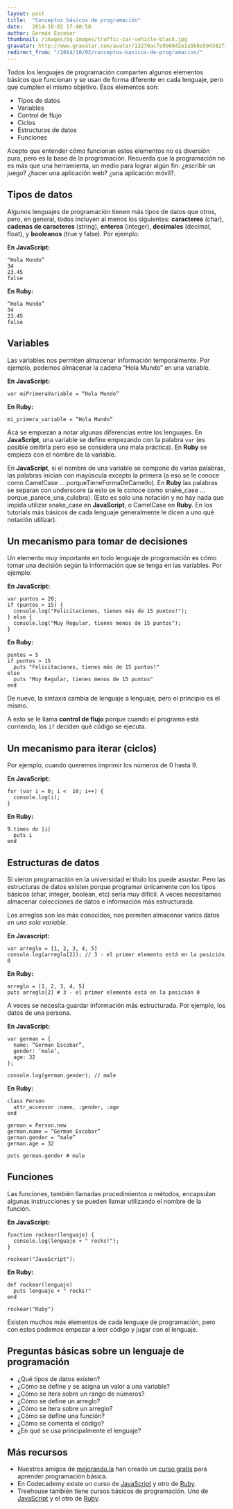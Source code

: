 ```yaml
---
layout: post
title:  "Conceptos básicos de programación"
date:   2014-10-02 17:40:58
author: Germán Escobar
thumbnail: /images/bg-images/traffic-car-vehicle-black.jpg
gravatar: http://www.gravatar.com/avatar/12270acfe9b6842e1a5b6e594382f149.jpg?s=80
redirect_from: "/2014/10/02/conceptos-basicos-de-programacion/"
---
```


Todos los lenguajes de programación comparten algunos elementos básicos que funcionan y se usan de forma diferente en cada lenguaje, pero que cumplen el mismo objetivo. Esos elementos son:

* Tipos de datos
* Variables
* Control de flujo
* Ciclos
* Estructuras de datos
* Funciones

Acepto que entender cómo funcionan estos elementos no es diversión pura, pero es la base de la programación. Recuerda que la programación no es más que una herramienta, un medio para lograr algún fin: ¿escribir un juego? ¿hacer una aplicación web? ¿una aplicación móvil?.

## Tipos de datos

Algunos lenguajes de programación tienen más tipos de datos que otros, pero, en general, todos incluyen al menos los siguientes: **caracteres** (char), **cadenas de caracteres** (string), **enteros** (integer), **decimales** (decimal, float), y **booleanos** (true y false). Por ejemplo:

**En JavaScript:**

<pre><code class="javascript">“Hola Mundo”
34
23.45
false</code></pre>

**En Ruby:**

<pre><code class="ruby">“Hola Mundo”
34
23.45
false</code></pre>

## Variables

Las variables nos permiten almacenar información temporalmente. Por ejemplo, podemos almacenar la cadena “Hola Mundo” en una variable.

**En JavaScript:**

<pre><code class="javascript">var miPrimeraVariable = “Hola Mundo”</code></pre>

**En Ruby:**

<pre><code class="ruby">mi_primera_variable = “Hola Mundo”</code></pre>

Acá se empiezan a notar algunas diferencias entre los lenguajes. En <strong>JavaScript</strong>, una variable se define empezando con la palabra <code>var</code> (es posible omitirla pero eso se considera una mala práctica). En **Ruby** se empieza con el nombre de la variable.

En **JavaScript**, si el nombre de una variable se compone de varias palabras, las palabras inician con mayúscula excepto la primera (a eso se le conoce como CamelCase ... porqueTieneFormaDeCamello). En **Ruby** las palabras se separan con underscore (a esto se le conoce como snake_case … porque_parece_una_culebra). (Esto es solo una notación y no hay nada que impida utilizar snake_case en **JavaScript**, o CamelCase en **Ruby**. En los tutorials más básicos de cada lenguaje generalmente le dicen a uno qué notación utilizar).

## Un mecanismo para tomar de decisiones

Un elemento muy importante en todo lenguaje de programación es cómo tomar una decisión según la información que se tenga en las variables. Por ejemplo:

**En JavaScript:**

<pre><code class="javascript">var puntos = 20;
if (puntos > 15) {
  console.log("Felicitaciones, tienes más de 15 puntos!");
} else {
  console.log("Muy Regular, tienes menos de 15 puntos");
}</code></pre>

**En Ruby:**

<pre><code class="ruby">puntos = 5
if puntos > 15
  puts "Felicitaciones, tienes más de 15 puntos!"
else
  puts "Muy Regular, tienes menos de 15 puntos"
end</code></pre>

De nuevo, la sintaxis cambia de lenguaje a lenguaje, pero el principio es el mismo.

A esto se le llama **control de flujo** porque cuando el programa está corriendo, los `if` deciden qué código se ejecuta.

## Un mecanismo para iterar (ciclos)

Por ejemplo, cuando queremos imprimir los números de 0 hasta 9.

**En JavaScript:**

<pre><code class="javascript">for (var i = 0; i <  10; i++) {
  console.log(i);
}</code></pre>

**En Ruby:**

<pre><code class="ruby">9.times do |i|
  puts i
end</code></pre>

## Estructuras de datos

Si vieron programación en la universidad el título los puede asustar. Pero las estructuras de datos existen porque programar únicamente con los tipos básicos (char, integer, boolean, etc) sería muy difícil. A veces necesitamos almacenar colecciones de datos e información más estructurada.

Los arreglos son los más conocidos, nos permiten almacenar varios datos *en una sola variable*.

**En Javascript:**

<pre><code class="javascript">var arreglo = [1, 2, 3, 4, 5]
console.log(arreglo[2]); // 3 - el primer elemento está en la posición 0</code></pre>

**En Ruby:**

<pre><code class="ruby">arreglo = [1, 2, 3, 4, 5]
puts arreglo[2] # 3 - el primer elemento está en la posición 0</code></pre>

A veces se necesita guardar información más estructurada. Por ejemplo, los datos de una persona.

**En JavaScript:**

<pre><code class="javascript">var german = {
  name: “German Escobar”,
  gender: ‘male’,
  age: 32
};

console.log(german.gender); // male</code></pre>

**En Ruby:**

<pre><code class="ruby">class Person
  attr_accessor :name, :gender, :age
end

german = Person.new
german.name = “German Escobar”
german.gender = “male”
german.age = 32

puts german.gender # male</code></pre>

## Funciones

Las funciones, también llamadas procedimientos o métodos, encapsulan algunas instrucciones y se pueden llamar utilizando el nombre de la función.

**En JavaScript:**

<pre><code class="javascript">function rockear(lenguaje) {
  console.log(lenguaje + " rocks!");
}

rockear("JavaScript");</code></pre>

**En Ruby:**

<pre><code class="ruby">def rockear(lenguaje)
  puts lenguaje + " rocks!"
end

rockear("Ruby")</code></pre>

Existen muchos más elementos de cada lenguaje de programación, pero con estos podemos empezar a leer código y jugar con el lenguaje.

## Preguntas básicas sobre un lenguaje de programación

* ¿Qué tipos de datos existen?
* ¿Cómo se define y se asigna un valor a una variable?
* ¿Cómo se itera sobre un rango de números?
* ¿Cómo se define un arreglo?
* ¿Cómo se itera sobre un arreglo?
* ¿Cómo se define una función?
* ¿Cómo se comenta el código?
* ¿En qué se usa principalmente el lenguaje?

## Más recursos

* Nuestros amigos de <a href="http://mejorando.la/" target="_blank">mejorando.la</a> han creado un <a href="https://cursos.mejorando.la/programacion-basica/" target="_blank">curso gratis</a> para aprender programación básica.
* En Codecademy existe un curso de <a href="http://www.codecademy.com/en/tracks/javascript" target="_blank">JavaScript</a> y otro de <a href="http://www.codecademy.com/tracks/ruby" target="_blank">Ruby</a>.
* Treehouse también tiene cursos básicos de programación. Uno de <a href="http://teamtreehouse.com/library/introduction-to-programming" target="_blank">JavaScript</a> y el otro de <a href="http://teamtreehouse.com/library/ruby-foundations" target="_blank">Ruby</a>.